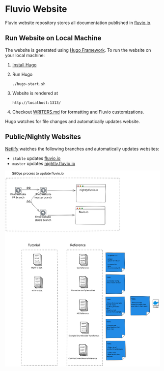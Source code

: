 # Fluvio Website

Fluvio website repository stores all documentation published in [fluvio.io](https://fluvio.io).

## Run Website on Local Machine

The website is generated using [Hugo Framework](https://gohugo.io/). To run the website on your local machine:

1. [Install Hugo](https://gohugo.io/getting-started/installing/)
2. Run Hugo
    ```
   ./hugo-start.sh
    ```
3. Website is rendered at
    ```
    http://localhost:1313/
    ```

4. Checkout [WRITERS.md](./WRITERS.md) for formatting and Fluvio customizations.

Hugo watches for file changes and automatically updates website.


## Public/Nightly Websites

[Netlify](https://www.netlify.com/) watches the following branches and automatically updates websites:

* `stable` updates [fluvio.io](https://fluvio.io)
* `master` updates [nightly.fluvio.io](https://nightly.fluvio.io)

![](./reference-sync.svg)